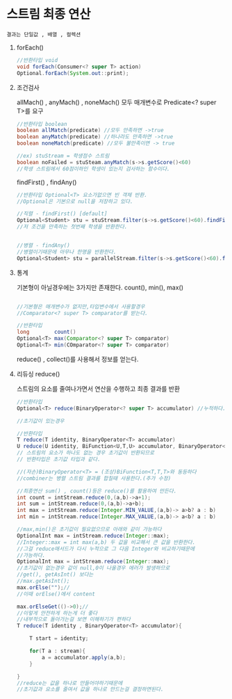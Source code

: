 # 스트림 최종 연산

    결과는 단일값 , 배열 , 컬렉션

1. forEach()

    ```java
    //반환타입 void
    void forEach(Consumer<? super T> action)
    Optional.forEach(System.out::print);
    ```
2. 조건검사

    allMach() , anyMach() , noneMach()
    모두 매개변수로 Predicate<? super T>를 요구
    ```java
    //반환타입 boolean
    boolean allMatch(predicate) //모두 만족하면 ->true
    boolean anyMatch(predicate) //하나라도 만족하면 ->true
    boolean noneMatch(predicate) //모두 불만족이면 -> true

    //ex) stuStream = 학생점수 스트림
    boolean noFailed = stuSteam.anyMatch(s->s.getScore()<60)
    //학생 스트림에서 60점이하인 학생이 있는지 검사하는 함수이다.
    ```

    findFirst() , findAny()
    ```java
    //반환타입 Optional<T> 요소가없으면 빈 객체 반환.
    //Optional은 기본으로 null을 저장하고 있다.

    //직렬 - findFirst() [default]
    Optional<Student> stu = stuStream.filter(s->s.getScore()<60).findFirst();
    //저 조건을 만족하는 첫번째 학생을 반환한다.


    //병렬 - findAny()
    //병렬이기때문에 아무나 한명을 반환한다.
    Optional<Student> stu = parallelStream.filter(s->s.getScore()<60).findAny();

    ```

3. 통계

    기본형이 아닐경우에는 3가지만 존재한다.
    count(), min(), max()

     ```java

    //기본형은 매개변수가 없지만,타입변수에서 사용할경우
    //Comparator<? super T> comparator를 받는다.

    //반환타입
    long        count()
    Optional<T> max(Comparator<? super T> comparator)
    Optional<T> min(COmparator<? super T> comparator)
    ```
    reduce() , collect()를 사용해서 정보를 얻는다.

4. 리듀싱 reduce()

    스트림의 요소를 줄여나가면서 연산을 수행하고 최종 결과를 반환
    
    ```java
    //반환타입
    Optional<T> reduce(BinaryOperator<? super T> accumulator) //누적하다.

    //초기값이 있는경우

    //반환타입
    T reduce(T identity, BinaryOperator<T> accumulator)
    U reduce(U identity, BiFunction<U,T,U> accumulator, BinaryOperator<U> combiner)
    // 스트림의 요소가 하나도 없는 경우 초기값이 반환되므로
    // 반환타입은 초기값 타입과 같다.

    //(자손)BinaryOperator<T> = (조상)BiFunction<T,T,T>와 동등하다
    //combiner는 병렬 스트림 결과를 합칠때 사용한다.(추가 수정)

    //최종연산 sum() , count()등은 reduce()를 활용하여 만든다.
    int count = intStream.reduce(0,(a,b)->a+1);
    int sum = intStream.reduce(0,(a,b)->a+b);
    int max = intStream.reduce(Integer.MIN_VALUE,(a,b)-> a>b? a : b)
    int min = intStream.reduce(Integer.MAX_VALUE,(a,b)-> a<b? a : b)

    //max,min()은 초기값이 필요없으므로 아래와 같이 가능하다
    OptionalInt max = intStream.reduce(Integer::max);
    //Integer::max = int max(a,b) 두 값을 비교해서 큰 값을 반환한다.
    //그걸 reduce매서드가 다시 누적으로 그 다음 Integer와 비교하기때문에
    //가능하다.
    OptionalInt max = intStream.reduce(Integer::max);
    //초기값이 없는경우 값이 null,0이 나올경우 에러가 발생하므로
    //get(), getAsInt() 보다는
    //max.getAsInt();
    max.orElse("");//
    //이때 orElse()에서 content

    max.orElseGet(()->0);//
    //이렇게 안전하게 하는게 더 좋다
    //내부적으로 돌아가는걸 보면 이해하기가 편하다
    T reduce(T identity , BinaryOperator<T> accumulator){

        T start = identity;

        for(T a : stream){
            a = accumulator.apply(a,b);
        }

    }
    //reduce는 값을 하나로 만들어야하기때문에
    //초기값과 요소를 줄여서 값을 하나로 만드는걸 결정하면된다.
    ```